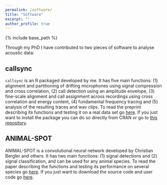 ```yaml
---
permalink: /software/
title: "Software"
excerpt: ""
author_profile: true
---
```


{% include base_path %}

Through my PhD I have contributed to two pieces of software to analyse acoustic data:

## callsync

`callsync` is an R packaged developed by me. It has five main functions: (1) alignment and partitioning of drifting microphones using signal compression and cross correlation, (2) call detection using an amplitude envelope, (3) fine-scale alignment and call assignment across recordings using cross correlation and energy content, (4) fundamental frequency tracing and (5) analysis of the resulting traces and wav clips. To read the preprint describing its functions and testing it on a real data set go [here](https://www.biorxiv.org/content/10.1101/2023.02.07.527470v1). If you just want to install the package you can do so directly from CRAN or go to [this repository](https://github.com/simeonqs/callsync).

## ANIMAL-SPOT

ANIMAL-SPOT is a convolutional neural network developed by Christian Bergler and others. It has two main functions: (1) signal detections and (2) signal classification, and can be used for any animal species. To read the paper describing the functions and testing its performance on several species go [here](https://www.nature.com/articles/s41598-022-26429-y). If you just want to download the source code and user code go [here](https://github.com/ChristianBergler/ANIMAL-SPOT).

